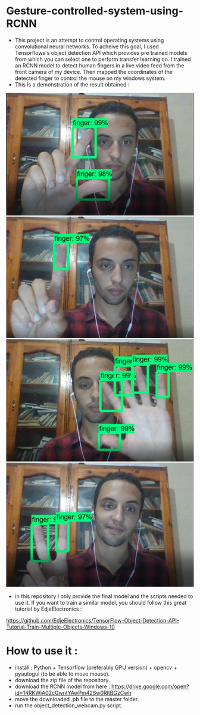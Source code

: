 # Gesture-controlled-system-using-RCNN

- This project is an attempt to control operating systems using convolutional neural networks.
To acheive this goal, I used Tensorflows's object detection API which provides pre trained models from which you can 
select one to perform transfer learning on. I trained an RCNN model to detect human fingers in a live video feed 
from the front camera of my device. Then mapped the coordinates of the detected finger to control the mouse on my
windows system.
- This is a demonstration of the result obtained :

![alt text](https://github.com/Mehieddine44/Gesture-controlled-system-using-RCNN/blob/master/result%201.PNG)
![alt text](https://github.com/Mehieddine44/Gesture-controlled-system-using-RCNN/blob/master/result%202.PNG)
![alt text](https://github.com/Mehieddine44/Gesture-controlled-system-using-RCNN/blob/master/result%203.PNG)
![alt text](https://github.com/Mehieddine44/Gesture-controlled-system-using-RCNN/blob/master/result%204..PNG)

- in this repository I only provide the final model and the scripts needed to use it. If you want to train a similar model, you 
should follow this great tutorial by EdjeElectronics :

https://github.com/EdjeElectronics/TensorFlow-Object-Detection-API-Tutorial-Train-Multiple-Objects-Windows-10

# How to use it :

- install : Python + Tensorflow (preferably GPU version) + opencv + pyautogui (to be able to move mouse).
- download the zip file of the repository.
- download the RCNN model from here : https://drive.google.com/open?id=14RKWjA02cGwntYAwPm42Sw0RltBGzCwh
- move the downloaded .pb file to the master folder.
- run the object_detection_webcam.py script.
